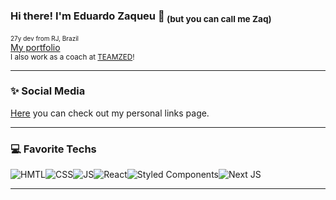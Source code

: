 ### Hi there! I'm Eduardo Zaqueu 🤘<sub> (but you can call me Zaq)</sub>
<font size="1">27y dev from RJ, Brazil</font><br/>
[My portfolio](https://zaqueu.tech/)<br/>
<sub>I also work as a coach at [TEAMZED](https://teamzed.com.br)!</sub>

--------
### ✨ Social Media
[Here](https://tree-zaqueu.vercel.app/) you can check out my personal links page.<br/>

---------
### 💻 Favorite Techs
![HMTL](https://img.shields.io/badge/HTML5-E34F26?style=for-the-badge&logo=html5&logoColor=white)![CSS](https://img.shields.io/badge/CSS3-1572B6?style=for-the-badge&logo=css3&logoColor=white)![JS](https://img.shields.io/badge/JavaScript-323330?style=for-the-badge&logo=javascript&logoColor=F7DF1E)![React](https://img.shields.io/badge/react-%2320232a.svg?style=for-the-badge&logo=react&logoColor=%2361DAFB)![Styled Components](https://img.shields.io/badge/styled--components-DB7093?style=for-the-badge&logo=styled-components&logoColor=white)![Next JS](https://img.shields.io/badge/Next-black?style=for-the-badge&logo=next.js&logoColor=white)

----

